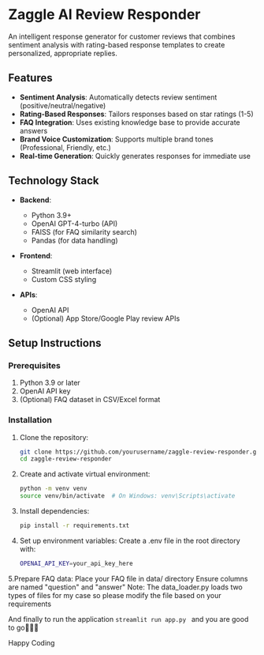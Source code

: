 # Zaggle AI Review Responder

An intelligent response generator for customer reviews that combines sentiment analysis with rating-based response templates to create personalized, appropriate replies.

## Features

- **Sentiment Analysis**: Automatically detects review sentiment (positive/neutral/negative)
- **Rating-Based Responses**: Tailors responses based on star ratings (1-5)
- **FAQ Integration**: Uses existing knowledge base to provide accurate answers
- **Brand Voice Customization**: Supports multiple brand tones (Professional, Friendly, etc.)
- **Real-time Generation**: Quickly generates responses for immediate use

## Technology Stack

- **Backend**:
  - Python 3.9+
  - OpenAI GPT-4-turbo (API)
  - FAISS (for FAQ similarity search)
  - Pandas (for data handling)

- **Frontend**:
  - Streamlit (web interface)
  - Custom CSS styling

- **APIs**:
  - OpenAI API
  - (Optional) App Store/Google Play review APIs

## Setup Instructions

### Prerequisites

1. Python 3.9 or later
2. OpenAI API key
3. (Optional) FAQ dataset in CSV/Excel format

### Installation

1. Clone the repository:
   ```bash
   git clone https://github.com/yourusername/zaggle-review-responder.git
   cd zaggle-review-responder

2. Create and activate virtual environment:
   ```bash
   python -m venv venv
   source venv/bin/activate  # On Windows: venv\Scripts\activate
   ```
3. Install dependencies:
   ```bash
   pip install -r requirements.txt
   ```
4. Set up environment variables:
   Create a .env file in the root directory with:
   ```bash
   OPENAI_API_KEY=your_api_key_here
   ```
5.Prepare FAQ data:
  Place your FAQ file in data/ directory
  Ensure columns are named "question" and "answer"
  Note: The data_loader.py loads two types of files for my case so please modify the file based on your requirements

And finally to run the application ```streamlit run app.py ``` and you are good to go🎉🎉🎉


Happy Coding
